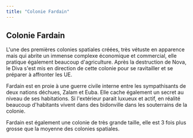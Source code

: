 ```yaml
---
title: "Colonie Fardain"
---
```


Colonie Fardain
---------------

L'une des premières colonies spatiales créées, très vétuste en apparence mais qui abrite un immense complexe économique et commercial, elle pratique également beaucoup d'agriculture. Après la destruction de Nova, le Diva s'est mis en direction de cette colonie pour se ravitailler et se préparer à affronter les UE. 


Fardain est en proie à une guerre civile interne entre les sympathisants de deux nations déchues, Zalam et Euba. Elle cache également un secret au niveau de ses habitations. Si l'extérieur parait luxueux et actif, en réalité beaucoup d'habitants vivent dans des bidonville dans les souterrains de la colonie.  


Fardain est également une colonie de très grande taille, elle est 3 fois plus grosse que la moyenne des colonies spatiales.  

